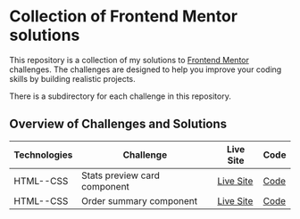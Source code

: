 # Collection of Frontend Mentor solutions 

This repository is a collection of my solutions to [Frontend Mentor](https://www.frontendmentor.io) challenges. The challenges are designed to help you improve your coding skills by building realistic projects.

There is a subdirectory for each challenge in this repository.

## Overview of Challenges and Solutions

| Technologies | Challenge | Live Site | Code |  
| --- | -- |  -- | --  | 
| HTML--CSS      |  Stats preview card component | [Live Site](https://sutilly-frontend-mentor-stats-preview.netlify.app/) | [Code](https://github.com/sutilly/frontend-mentor-challenges/tree/main/stats-preview-card-component-main) |
| HTML--CSS      | Order summary component  | [Live Site](https://sutilly-frontend-mentor-order-summary.netlify.app/) | [Code](https://github.com/sutilly/frontend-mentor-challenges/tree/main/order-summary-component-main) |
